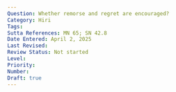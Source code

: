 ```yaml
---
Question: Whether remorse and regret are encouraged?
Category: Hiri
Tags:
Sutta References: MN 65; SN 42.8
Date Entered: April 2, 2025
Last Revised:
Review Status: Not started
Level: 
Priority: 
Number: 
Draft: true
---
```

